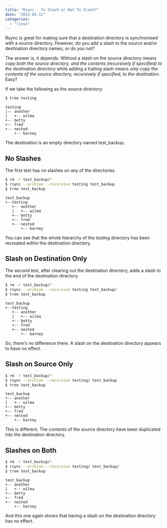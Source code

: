 ```yaml
---
title: "Rsync - To Slash or Not To Slash?"
date: "2013-02-11"
categories: 
  - "linux"
---
```


Rsync is great for making sure that a destination directory is synchronised with a source directory. However, do you add a slash to the source and/or destination directory names, or do you not?

The answer is, it depends. Without a slash on the source directory means _copy both the source directory, and the contents (recursively if specified) to the destination directory_ while adding a trailing slash means _only copy the contents of the source directory, recursively if specified, to the destination_. Easy?

If we take the following as the source directory:

```bash
$ tree testing
```
```text
testing
|-- another
|   +-- wilma
+-- betty
+-- fred
+-- nested
    +-- barney
```

The destination is an empty directory named test_backup.

## No Slashes

The first test has no slashes on any of the directories.

```bash
$ rm -r test_backup/*
$ rsync --archive --recursive testing test_backup
$ tree test_backup
```
```text
test_backup
+--testing
   +-- another
   |   +-- wilma
   +-- betty
   +-- fred
   +-- nested
       +-- barney
```

You can see that the whole hierarchy of the testing directory has been recreated _within_ the destination directory.

## Slash on Destination Only

The second test, after clearing out the destination directory, adds a slash to the end of the destination directory.

```bash
$ rm -r test_backup/*
$ rsync --archive --recursive testing test_backup/
$ tree test_backup
```
```text
test_backup
+--testing
   +-- another
   |   +-- wilma
   +-- betty
   +-- fred
   +-- nested
       +-- barney
```

So, there's no difference there. A slash on the destination directory appears to have no effect.

## Slash on Source Only

```bash
$ rm -r test_backup/*
$ rsync --archive --recursive testing/ test_backup
$ tree test_backup
```
```text
test_backup
+-- another
|   +-- wilma
+-- betty
+-- fred
+-- nested
    +-- barney
```

This is different. The _contents_ of the source directory have been duplicated into the destination directory.

## Slashes on Both

```bash
$ rm -r test_backup/*
$ rsync --archive --recursive testing/ test_backup/
$ tree test_backup
```
```text
test_backup
+-- another
|   +-- wilma
+-- betty
+-- fred
+-- nested
    +-- barney
```
And this one again shows that having a slash on the destination directory has no effect.
